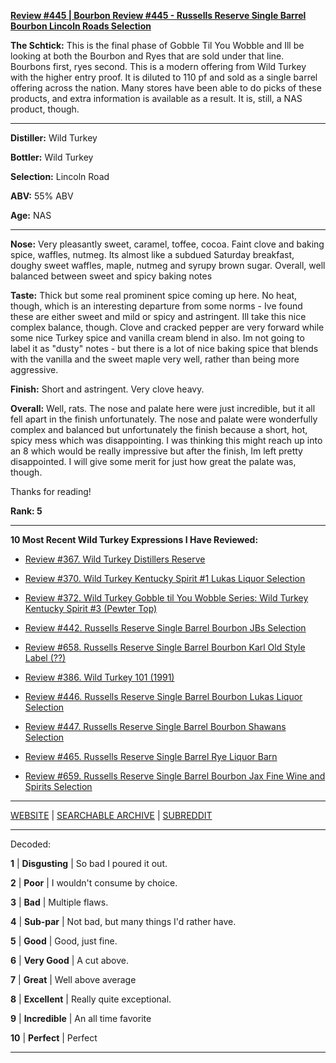 
[**Review #445 | Bourbon Review #445 - Russells Reserve Single Barrel Bourbon Lincoln Roads Selection**]( https://t8ke.review/review-445-russells-reserve-single-barrel-bourbon-lincoln-road/)

**The Schtick:** This is the final phase of Gobble Til You Wobble and Ill be looking at both the Bourbon and Ryes that are sold under that line. Bourbons first, ryes second. This is a modern offering from Wild Turkey with the higher entry proof. It is diluted to 110 pf and sold as a single barrel offering across the nation. Many stores have been able to do picks of these products, and extra information is available as a result. It is, still, a NAS product, though.

-----

**Distiller:** Wild Turkey

**Bottler:** Wild Turkey

**Selection:** Lincoln Road

**ABV:**  55% ABV

**Age:** NAS 

-----

**Nose:**  Very pleasantly sweet, caramel, toffee, cocoa. Faint clove and baking spice, waffles, nutmeg. Its almost like a subdued Saturday breakfast, doughy sweet waffles, maple, nutmeg and syrupy brown sugar. Overall, well balanced between sweet and spicy baking notes  

**Taste:** Thick but some real prominent spice coming up here. No heat, though, which is an interesting departure from some norms - Ive found these are either sweet and mild or spicy and astringent. Ill take this nice complex balance, though. Clove and cracked pepper are very forward while some nice Turkey spice and vanilla cream blend in also. Im not going to label it as "dusty" notes - but there is a lot of nice baking spice that blends with the vanilla and the sweet maple very well, rather than being more aggressive. 

**Finish:** Short and astringent. Very clove heavy. 

**Overall:** Well, rats. The nose and palate here were just incredible, but it all fell apart in the finish unfortunately. The nose and palate were wonderfully complex and balanced but unfortunately the finish because a short, hot, spicy mess which was disappointing. I was thinking this might reach up into an 8 which would be really impressive but after the finish, Im left pretty disappointed. I will give some merit for just how great the palate was, though. 

Thanks for reading!

**Rank: 5**

----- 

**10 Most Recent Wild Turkey Expressions I Have Reviewed:** 

- [Review #367. Wild Turkey Distillers Reserve]( https://t8ke.review/review-367-wild-turkey-distillers-reserve-japan-export-13yr/) 

- [Review #370. Wild Turkey Kentucky Spirit #1 Lukas Liquor Selection]( https://t8ke.review/review-370-wild-turkey-kentucky-spirit-lukas-pick/) 

- [Review #372. Wild Turkey Gobble til You Wobble Series: Wild Turkey Kentucky Spirit #3 (Pewter Top)]( https://t8ke.review/review-372-wild-turkey-kentucky-spirit-pewter-top/) 

- [Review #442. Russells Reserve Single Barrel Bourbon JBs Selection]( https://t8ke.review/review-442-russells-reserve-single-barrel-bourbon-jbs/) 

- [Review #658. Russells Reserve Single Barrel Bourbon Karl Old Style Label (??)]( https://t8ke.review/review-658-russells-reserve-single-barrel-bourbon-karls-selection/) 

- [Review #386. Wild Turkey 101 (1991)]( https://t8ke.review/review-386-wild-turkey-8-101-1991/) 

- [Review #446. Russells Reserve Single Barrel Bourbon Lukas Liquor Selection]( https://t8ke.review/review-446-russells-reserve-single-barrel-bourbon-lukas-liquor-pick/) 

- [Review #447. Russells Reserve Single Barrel Bourbon Shawans Selection]( https://t8ke.review/review-447-russells-reserve-single-barrel-bourbon-shawans-pick/) 

- [Review #465. Russells Reserve Single Barrel Rye Liquor Barn]( https://t8ke.review/review-465-russells-reserve-single-barrel-rye-liquor-barn/) 

- [Review #659. Russells Reserve Single Barrel Bourbon Jax Fine Wine and Spirits Selection]( https://t8ke.review/review-659-russells-reserve-single-barrel-bourbon-jax-fine-wine-and-spirits-selection/) 

-----

[WEBSITE](https://t8ke.review) | [SEARCHABLE ARCHIVE](https://t8ke.review/review-archive/) | [SUBREDDIT](https://reddit.com/r/t8kereviews)

-----

Decoded:

**1** | **Disgusting** | So bad I poured it out.

**2** | **Poor** | I wouldn't consume by choice.

**3** | **Bad** | Multiple flaws.

**4** | **Sub-par** | Not bad, but many things I'd rather have.

**5** | **Good** | Good, just fine.

**6** | **Very Good** | A cut above.

**7** | **Great** | Well above average

**8** | **Excellent** | Really quite exceptional.

**9** | **Incredible** | An all time favorite

**10** | **Perfect** | Perfect

----


